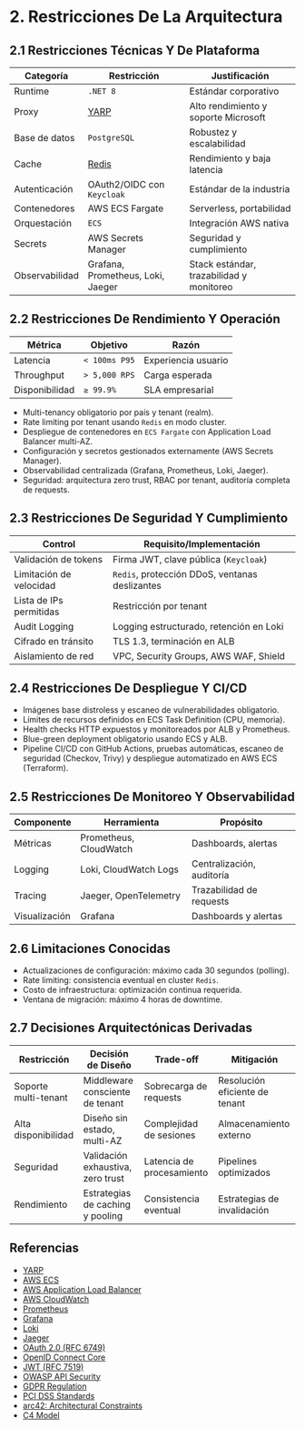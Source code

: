 # 2. Restricciones De La Arquitectura

## 2.1 Restricciones Técnicas Y De Plataforma

| Categoría         | Restricción                | Justificación              |
|-------------------|---------------------------|----------------------------|
| Runtime           | `.NET 8`                  | Estándar corporativo       |
| Proxy             | [YARP](https://microsoft.github.io/reverse-proxy/) | Alto rendimiento y soporte Microsoft |
| Base de datos     | `PostgreSQL`              | Robustez y escalabilidad   |
| Cache             | [Redis](https://redis.io/) | Rendimiento y baja latencia|
| Autenticación     | OAuth2/OIDC con `Keycloak` | Estándar de la industria   |
| Contenedores      | AWS ECS Fargate           | Serverless, portabilidad   |
| Orquestación      | `ECS`                     | Integración AWS nativa     |
| Secrets           | AWS Secrets Manager       | Seguridad y cumplimiento   |
| Observabilidad    | Grafana, Prometheus, Loki, Jaeger | Stack estándar, trazabilidad y monitoreo |

## 2.2 Restricciones De Rendimiento Y Operación

| Métrica           | Objetivo                  | Razón                      |
|-------------------|--------------------------|----------------------------|
| Latencia          | `< 100ms P95`            | Experiencia usuario        |
| Throughput        | `> 5,000 RPS`            | Carga esperada             |
| Disponibilidad    | `≥ 99.9%`                | SLA empresarial            |

- Multi-tenancy obligatorio por país y tenant (realm).
- Rate limiting por tenant usando `Redis` en modo cluster.
- Despliegue de contenedores en `ECS Fargate` con Application Load Balancer multi-AZ.
- Configuración y secretos gestionados externamente (AWS Secrets Manager).
- Observabilidad centralizada (Grafana, Prometheus, Loki, Jaeger).
- Seguridad: arquitectura zero trust, RBAC por tenant, auditoría completa de requests.

## 2.3 Restricciones De Seguridad Y Cumplimiento

| Control                  | Requisito/Implementación                  |
|--------------------------|-------------------------------------------|
| Validación de tokens     | Firma JWT, clave pública (`Keycloak`)     |
| Limitación de velocidad  | `Redis`, protección DDoS, ventanas deslizantes |
| Lista de IPs permitidas  | Restricción por tenant                    |
| Audit Logging            | Logging estructurado, retención en Loki   |
| Cifrado en tránsito      | TLS 1.3, terminación en ALB               |
| Aislamiento de red       | VPC, Security Groups, AWS WAF, Shield     |

## 2.4 Restricciones De Despliegue Y CI/CD

- Imágenes base distroless y escaneo de vulnerabilidades obligatorio.
- Límites de recursos definidos en ECS Task Definition (CPU, memoria).
- Health checks HTTP expuestos y monitoreados por ALB y Prometheus.
- Blue-green deployment obligatorio usando ECS y ALB.
- Pipeline CI/CD con GitHub Actions, pruebas automáticas, escaneo de seguridad (Checkov, Trivy) y despliegue automatizado en AWS ECS (Terraform).

## 2.5 Restricciones De Monitoreo Y Observabilidad

| Componente     | Herramienta                  | Propósito                  |
|----------------|-----------------------------|----------------------------|
| Métricas       | Prometheus, CloudWatch       | Dashboards, alertas        |
| Logging        | Loki, CloudWatch Logs        | Centralización, auditoría  |
| Tracing        | Jaeger, OpenTelemetry        | Trazabilidad de requests   |
| Visualización  | Grafana                      | Dashboards y alertas       |

## 2.6 Limitaciones Conocidas

- Actualizaciones de configuración: máximo cada 30 segundos (polling).
- Rate limiting: consistencia eventual en cluster `Redis`.
- Costo de infraestructura: optimización continua requerida.
- Ventana de migración: máximo 4 horas de downtime.

## 2.7 Decisiones Arquitectónicas Derivadas

| Restricción                | Decisión de Diseño                  | Trade-off                        | Mitigación                       |
|----------------------------|-------------------------------------|----------------------------------|----------------------------------|
| Soporte multi-tenant       | Middleware consciente de tenant     | Sobrecarga de requests           | Resolución eficiente de tenant   |
| Alta disponibilidad        | Diseño sin estado, multi-AZ         | Complejidad de sesiones          | Almacenamiento externo           |
| Seguridad                  | Validación exhaustiva, zero trust   | Latencia de procesamiento        | Pipelines optimizados            |
| Rendimiento                | Estrategias de caching y pooling    | Consistencia eventual            | Estrategias de invalidación      |

## Referencias

- [YARP](https://microsoft.github.io/reverse-proxy/)
- [AWS ECS](https://docs.aws.amazon.com/ecs/)
- [AWS Application Load Balancer](https://docs.aws.amazon.com/elasticloadbalancing/latest/application/)
- [AWS CloudWatch](https://docs.aws.amazon.com/cloudwatch/)
- [Prometheus](https://prometheus.io/)
- [Grafana](https://grafana.com/)
- [Loki](https://grafana.com/oss/loki/)
- [Jaeger](https://www.jaegertracing.io/)
- [OAuth 2.0 (RFC 6749)](https://tools.ietf.org/html/rfc6749)
- [OpenID Connect Core](https://openid.net/specs/openid-connect-core-1_0.html)
- [JWT (RFC 7519)](https://tools.ietf.org/html/rfc7519)
- [OWASP API Security](https://owasp.org/www-project-api-security/)
- [GDPR Regulation](https://gdpr-info.eu/)
- [PCI DSS Standards](https://www.pcisecuritystandards.org/)
- [arc42: Architectural Constraints](https://docs.arc42.org/section-2/)
- [C4 Model](https://c4model.com/)
